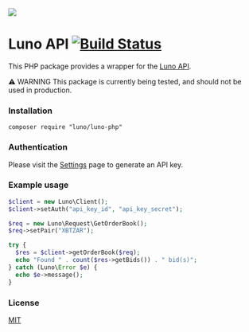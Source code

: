 <img src="https://www.luno.com/static/images/luno-email-336.png">

# Luno API [![Build Status](https://travis-ci.org/luno/luno-php.svg?branch=master)](https://travis-ci.org/luno/luno-php)

This PHP package provides a wrapper for the [Luno API](https://www.luno.com/api).

⚠️ WARNING This package is currently being tested, and should not be used in production.

### Installation

```
composer require "luno/luno-php"
```

### Authentication

Please visit the [Settings](https://www.luno.com/wallet/settings/api_keys) page
to generate an API key.

### Example usage

```php
$client = new Luno\Client();
$client->setAuth("api_key_id", "api_key_secret");

$req = new Luno\Request\GetOrderBook();
$req->setPair("XBTZAR");

try {
  $res = $client->getOrderBook($req);
  echo "Found " . count($res->getBids()) . " bid(s)";
} catch (Luno\Error $e) {
  echo $e->message();
}
```

### License

[MIT](https://github.com/luno/luno-php/blob/master/LICENSE.md)

